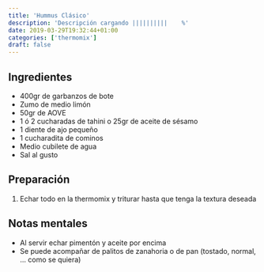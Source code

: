 ```yaml
---
title: 'Hummus Clásico'
description: 'Descripción cargando ||||||||||    %'
date: 2019-03-29T19:32:44+01:00
categories: ['thermomix']
draft: false
---
```


## Ingredientes

- 400gr de garbanzos de bote
- Zumo de medio limón
- 50gr de AOVE
- 1 ó 2 cucharadas de tahini o 25gr de aceite de sésamo
- 1 diente de ajo pequeño
- 1 cucharadita de cominos
- Medio cubilete de agua
- Sal al gusto

## Preparación

1. Echar todo en la thermomix y triturar hasta que tenga la textura deseada

## Notas mentales

- Al servir echar pimentón y aceite por encima
- Se puede acompañar de palitos de zanahoria o de pan (tostado, normal, ... como se quiera)
